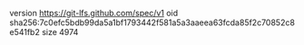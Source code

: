 version https://git-lfs.github.com/spec/v1
oid sha256:7c0efc5bdb99da5a1bf1793442f581a5a3aaeea63fcda85f2c70852c8e541fb2
size 4974
